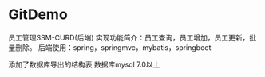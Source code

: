 # GitDemo
员工管理SSM-CURD(后端)
实现功能简介：员工查询，员工增加，员工更新，批量删除。
后端使用：spring，springmvc，mybatis，springboot 

添加了数据库导出的结构表 数据库mysql 7.0以上 



